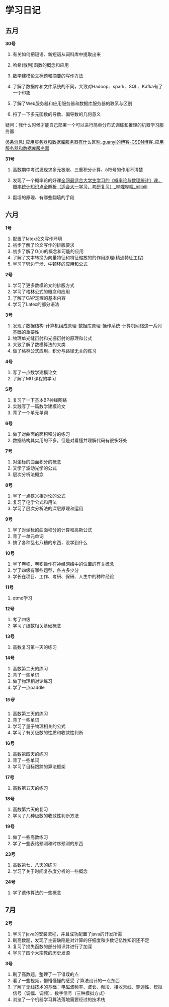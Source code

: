 # 学习日记

## 五月

**30号**

1. 有关如何把短语、新短语从词料库中提取出来

2. 哈希(散列)函数的概念和应用

3. 数学建模论文标题和摘要的写作方法

4. 了解了数据库和文件系统的不同，大致对Hadoop、spark、SQL、Kafka有了一个印象

5. 了解了Web服务器和应用服务器和数据库服务器的联系与区别

6. 捋了一下多元函数的导数、偏导数的几何意义

疑问：我什么时候才能自己部署一个可以进行简单分布式训练和推理的机器学习服务器

[(6条消息) 应用服务器和数据库服务器有什么区别_guanyi的博客-CSDN博客_应用服务器和数据库服务器](https://blog.csdn.net/dingguanyi/article/details/80894382)

**31号**

1. 高数期中考试发现求多元极限、三重积分计算、δ符号的作用不清楚

2. 发现了一个概率论的好课[全网最适合大学生学习的《概率论与数理统计》课，概率统计知识点全解析（适合大一学习、考研复习）_哔哩哔哩_bilibili](https://www.bilibili.com/video/BV1D741147G5?p=2)

3. 翻墙的原理、有哪些翻墙的手段

## 六月

**1号**

1. 配置了latex论文写作环境
2. 初步了解了论文写作的排版要求
3. 初步了解了O(n)的概念和可能的应用
4. 了解了文本转换为向量特征和特征缩放的的作用原理(精通特征工程)
5. 学习了劈边干涉、牛顿环的应用和公式

**2号**

1. 学习了更多数模论文的排版方式
2. 学习了格林公式的概念和应用
3. 了解了CAP定理的基本内容
4. 学习了Latex的部分语法

**3号**

1. 发现了数据结构-计算机组成原理-数据库原理-操作系统-计算机网络这一系列基础的重要性
2. 物理单光缝衍射和光栅衍射的原理和公式
3. 大致了解了数模算法的大类
4. 做了格林公式应用、积分与路径无关的练习

**4号**

1. 写了一点数学建模论文
2. 了解了MIT课程的学习

**5号**

1. 复习了一下基本BP神经网络
2. 实践写了一篇数学建模论文
3. 背了一个单元单词

**6号**

1. 做了对曲面的面积积分的练习
2. 数据结构其实用的不多，但是对看懂并理解代码有很多好处

**7号**

1. 对坐标的曲面积分的概念
2. 又学了波动光学的公式
3. 层次分析法概念

**8号**

1. 学了一点狭义相对论的公式
2. 复习了电学公式和用法
3. 学习了层次分析法的深层原理和运用

**9号**

1. 学了对坐标的曲面积分的计算和高斯公式
2. 背了一单元单词
3. 搞了各种乱七八糟的东西，没学到什么

**10号**

1. 学了卷积、卷积操作在神经网络中的位置的有关概念
2. 学了四级有哪些题型，各占多少分
3. 学长在项目、工作、考研、保研、人生中的种种经验

**11号**

1. qtmd学习

**12号**

1. 考了四级
2. 学习了级数相关基础概念

**13号**

1. 高数复习第一天的练习

**14号**

1. 高数第二天的练习
2. 背了一些单词
3. 做了物理相对论练习
4. 学了一点paddle

##### **15号**

1. 高数第三天的练习
2. 背了一些单词
3. 学习了量子物理相关的公式
4. 学习了有关级数的性质和收敛性判断

**16号**

1. 高数第四天的练习
2. 背了一些单词
3. 学习了目标跟踪的算法框架

**17号**

1. 高数第五天的练习

**18号**

1. 高数第六天的复习
2. 学习了几种级数的收敛性判断方法

**19号**

1. 做了一些高数练习
2. 学了一些表格预测和时序预测的东西

**23号**

1. 高数第七、八天的练习
2. 学习了关于时间复杂度分析的一些概念

**24号**

1. 学了遗传算法的一些概念

## 7月

**2号**

1. 学习了java的安装流程，并且成功配置了java的开发所需
2. 刷高数题，发现了主要缺陷是对计算的仔细度和少数记忆性知识还不足
3. 复习了损失函数的部分知识并进行了加深
4. 学习了四个大宗教的历史发源

**3号**

1. 刷了高数题，整理了一下错误的点
2. 看了一些视频，懵懵懂懂的感受 了算法设计的一点东西
3. 了解了无线技术的基础：电磁波频率、波长、频段、接收天线、穿透性、模拟信号（调幅、调频）、数字信号（三种模拟方式）
4. 浏览了一个机器学习算法落地需要经过的技术栈

